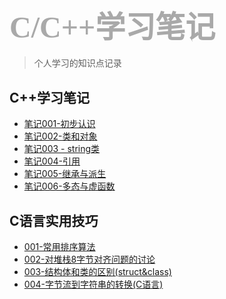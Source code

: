 <!-- _sidebar.md -->
### <font size=24 face="STKaiti" color="darkgray"> C/C++学习笔记 </font>    <!-- {docsify-ignore} -->

> 个人学习的知识点记录

## C++学习笔记

* [笔记001-初步认识](blog/C_C++/C++学习笔记/01-初步认识.md)
* [笔记002-类和对象](blog/C_C++/C++学习笔记/02-类和对象.md)
* [笔记003 - string类](blog/C_C++/C++学习笔记/03-string类.md)
* [笔记004-引用](blog/C_C++/C++学习笔记/04-引用.md)
* [笔记005-继承与派生](blog/C_C++/C++学习笔记/05-继承与派生.md)
* [笔记006-多态与虚函数](blog/C_C++/C++学习笔记/06-多态与虚函数.md)

## C语言实用技巧

* [001-常用排序算法](blog/C_C++/C语言实用技巧/常用排序算法.md)
* [002-对堆栈8字节对齐问题的讨论](blog/C_C++/C语言实用技巧/对堆栈8字节对齐问题的讨论.md)
* [003-结构体和类的区别(struct&class)](blog/C_C++/C语言实用技巧/结构体和类的区别.md)
* [004-字节流到字符串的转换(C语言)](blog/C_C++/C语言实用技巧/字节流到字符串的转换(C语言).md)
